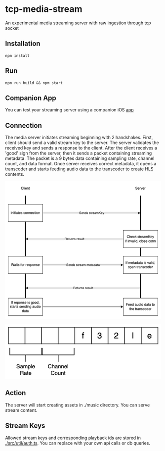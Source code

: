 # tcp-media-stream
An experimental media streaming server with raw ingestion through tcp socket

## Installation
```
npm install
```

## Run
```
npm run build && npm start
```

## Companion App
You can test your streaming server using a companion iOS [app](https://github.com/k2sebeom/tcp-media-client)

## Connection

The media server initiates streaming beginning with 2 handshakes. First, client should send a valid stream key to the server.
The server validates the received key and sends a response to the client. After the client receives a 'good' sign from the server, then it sends a packet containing streaming metadata.
The packet is a 9 bytes data containing sampling rate, channel count, and data format. Once server receives correct metadata, it opens a transcoder and starts feeding audio data to the transcoder to create HLS contents.

![Protocol](./asset/protocol.png)

![Packet](./asset/packet.png)

## Action

The server will start creating assets in ./music directory. You can serve stream content.

## Stream Keys

Allowed stream keys and corresponding playback ids are stored in [./src/util/auth.ts](./src/util/auth.ts). You can replace with your own api calls or db queries.
